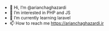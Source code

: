 - 👋 Hi, I’m @arianchaghazardi
- 👀 I’m interested in PHP and JS
- 🌱 I’m currently learning laravel
- 📫 How to reach me https://arianchaghazardi.ir

<!---
arianchghazardi/arianchghazardi is a ✨ special ✨ repository because its `README.md` (this file) appears on your GitHub profile.
You can click the Preview link to take a look at your changes.
--->

